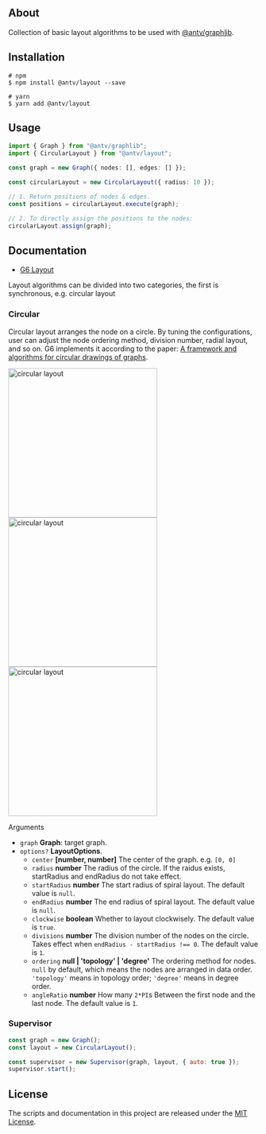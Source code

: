 ## About

Collection of basic layout algorithms to be used with [@antv/graphlib]().

## Installation

```shell
# npm
$ npm install @antv/layout --save

# yarn
$ yarn add @antv/layout
```

## Usage

```ts
import { Graph } from "@antv/graphlib";
import { CircularLayout } from "@antv/layout";

const graph = new Graph({ nodes: [], edges: [] });

const circularLayout = new CircularLayout({ radius: 10 });

// 1. Return positions of nodes & edges.
const positions = circularLayout.execute(graph);

// 2. To directly assign the positions to the nodes:
circularLayout.assign(graph);
```

## Documentation

- [G6 Layout](https://g6.antv.vision/zh/docs/api/graphLayout/guide)

Layout algorithms can be divided into two categories, the first is synchronous, e.g. circular layout

### Circular

Circular layout arranges the node on a circle. By tuning the configurations, user can adjust the node ordering method, division number, radial layout, and so on. G6 implements it according to the paper: [A framework and algorithms for circular drawings of graphs](https://www.sciencedirect.com/science/article/pii/S1570866705000031).

<img src="https://gw.alipayobjects.com/mdn/rms_f8c6a0/afts/img/A*-3idTK1xa6wAAAAAAAAAAABkARQnAQ" alt="circular layout" width="300">
<img src="https://gw.alipayobjects.com/mdn/rms_f8c6a0/afts/img/A*_nLORItzM5QAAAAAAAAAAABkARQnAQ" alt="circular layout" width="300">
<img src="https://gw.alipayobjects.com/mdn/rms_f8c6a0/afts/img/A*6J6BRIjmXKAAAAAAAAAAAABkARQnAQ" alt="circular layout" width="300">

Arguments

- `graph` **Graph**: target graph.
- `options?` **LayoutOptions**.
  - `center` **[number, number]** The center of the graph. e.g. `[0, 0]`
  - `radius` **number** The radius of the circle. If the raidus exists, startRadius and endRadius do not take effect.
  - `startRadius` **number** The start radius of spiral layout. The default value is `null`.
  - `endRadius` **number** The end radius of spiral layout. The default value is `null`.
  - `clockwise` **boolean** Whether to layout clockwisely. The default value is `true`.
  - `divisions` **number** The division number of the nodes on the circle. Takes effect when `endRadius - startRadius !== 0`. The default value is `1`.
  - `ordering` **null | 'topology' | 'degree'** The ordering method for nodes. `null` by default, which means the nodes are arranged in data order. `'topology'` means in topology order; `'degree'` means in degree order.
  - `angleRatio` **number** How many `2*PI`s Between the first node and the last node. The default value is `1`.

### Supervisor

```js
const graph = new Graph();
const layout = new CircularLayout();

const supervisor = new Supervisor(graph, layout, { auto: true });
supervisor.start();
```

## License

The scripts and documentation in this project are released under the [MIT License](LICENSE).
